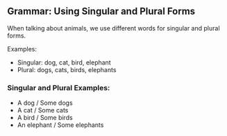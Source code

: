 <!-- content/Level1/Lesson6/grammar/grammar.md -->

## Grammar: Using Singular and Plural Forms

When talking about animals, we use different words for singular and plural forms.

Examples:
- Singular: dog, cat, bird, elephant
- Plural: dogs, cats, birds, elephants

### Singular and Plural Examples:
- A dog / Some dogs
- A cat / Some cats
- A bird / Some birds
- An elephant / Some elephants

